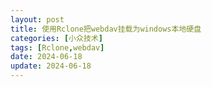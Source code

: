 ```yaml
---
layout: post
title: 使用Rclone把webdav挂载为windows本地硬盘
categories: [小众技术]
tags: [Rclone,webdav]
date: 2024-06-18
update: 2024-06-18
---
```


